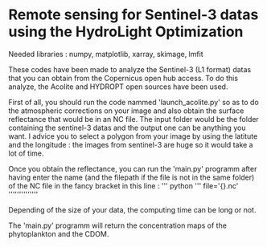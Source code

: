 # Remote sensing for Sentinel-3 datas using the HydroLight Optimization

Needed libraries : numpy, matplotlib, xarray, skimage, lmfit

These codes have been made to analyze the Sentinel-3 (L1 format) datas that you can obtain from the Copernicus open hub access. 
To do this analyze, the Acolite and HYDROPT open sources have been used.

First of all, you should run the code nammed 'launch_acolite.py' so as to do the atmospheric corrections on your image and also obtain the surface reflectance that would be in an NC file. The input folder would be the folder containing the sentinel-3 datas and the output one can be anything you want. I advice you to select a polygon from your image by using the latitute and the longitude : the images from sentinel-3 are huge so it would take a lot of time. 

Once you obtain the reflectance, you can run the 'main.py' programm after having enter the name (and the filepath if the file is not in the same folder) of the NC file in the fancy bracket in this line :
''' python '''
file='{}.nc'
''''''''''''''

Depending of the size of your data, the computing time can be long or not. 

The 'main.py' programm will return the concentration maps of the phytoplankton and the CDOM. 

